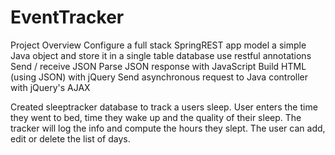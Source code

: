 # EventTracker
Project Overview
Configure a full stack SpringREST app
model a simple Java object and store it in a single table database
use restful annotations
Send / receive JSON
Parse JSON response with JavaScript
Build HTML (using JSON) with jQuery
Send asynchronous request to Java controller with jQuery's AJAX

Created sleeptracker database to track a users sleep.
User enters the time they went to bed, time they wake up and the quality of their sleep.
The tracker will log the info and compute the hours they slept.
The user can add, edit or delete the list of days.
